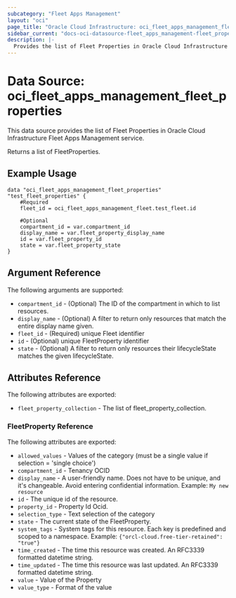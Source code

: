 ```yaml
---
subcategory: "Fleet Apps Management"
layout: "oci"
page_title: "Oracle Cloud Infrastructure: oci_fleet_apps_management_fleet_properties"
sidebar_current: "docs-oci-datasource-fleet_apps_management-fleet_properties"
description: |-
  Provides the list of Fleet Properties in Oracle Cloud Infrastructure Fleet Apps Management service
---
```


# Data Source: oci_fleet_apps_management_fleet_properties
This data source provides the list of Fleet Properties in Oracle Cloud Infrastructure Fleet Apps Management service.

Returns a list of FleetProperties.


## Example Usage

```hcl
data "oci_fleet_apps_management_fleet_properties" "test_fleet_properties" {
	#Required
	fleet_id = oci_fleet_apps_management_fleet.test_fleet.id

	#Optional
	compartment_id = var.compartment_id
	display_name = var.fleet_property_display_name
	id = var.fleet_property_id
	state = var.fleet_property_state
}
```

## Argument Reference

The following arguments are supported:

* `compartment_id` - (Optional) The ID of the compartment in which to list resources.
* `display_name` - (Optional) A filter to return only resources that match the entire display name given.
* `fleet_id` - (Required) unique Fleet identifier
* `id` - (Optional) unique FleetProperty identifier
* `state` - (Optional) A filter to return only resources their lifecycleState matches the given lifecycleState.


## Attributes Reference

The following attributes are exported:

* `fleet_property_collection` - The list of fleet_property_collection.

### FleetProperty Reference

The following attributes are exported:

* `allowed_values` - Values of the category (must be a single value if selection = 'single choice')
* `compartment_id` - Tenancy OCID
* `display_name` - A user-friendly name. Does not have to be unique, and it's changeable. Avoid entering confidential information.  Example: `My new resource` 
* `id` - The unique id of the resource.
* `property_id` - Property Id Ocid.
* `selection_type` - Text selection of the category
* `state` - The current state of the FleetProperty.
* `system_tags` - System tags for this resource. Each key is predefined and scoped to a namespace. Example: `{"orcl-cloud.free-tier-retained": "true"}` 
* `time_created` - The time this resource was created. An RFC3339 formatted datetime string.
* `time_updated` - The time this resource was last updated. An RFC3339 formatted datetime string.
* `value` - Value of the Property
* `value_type` - Format of the value

